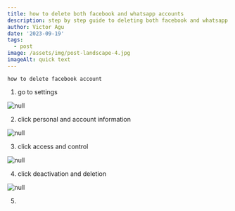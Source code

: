 ```yaml
---
title: how to delete both facebook and whatsapp accounts
description: step by step guide to deleting both facebook and whatsapp account
author: Victor Agu
date: '2023-09-19'
tags:
  - post
image: /assets/img/post-landscape-4.jpg
imageAlt: quick text
---
```

```
how to delete facebook account
```

1. go to settings 

![null](/assets/img/screenshot_20230919104925.jpg)

2. click personal and account information 

![null](/assets/img/screenshot_20230919105539.jpg)

3. click access and control 

![null](/assets/img/screenshot_20230919110116-1-.jpg)

4. click deactivation and deletion

![null](/assets/img/screenshot_20230919110725-1-.jpg)

5. <p>
